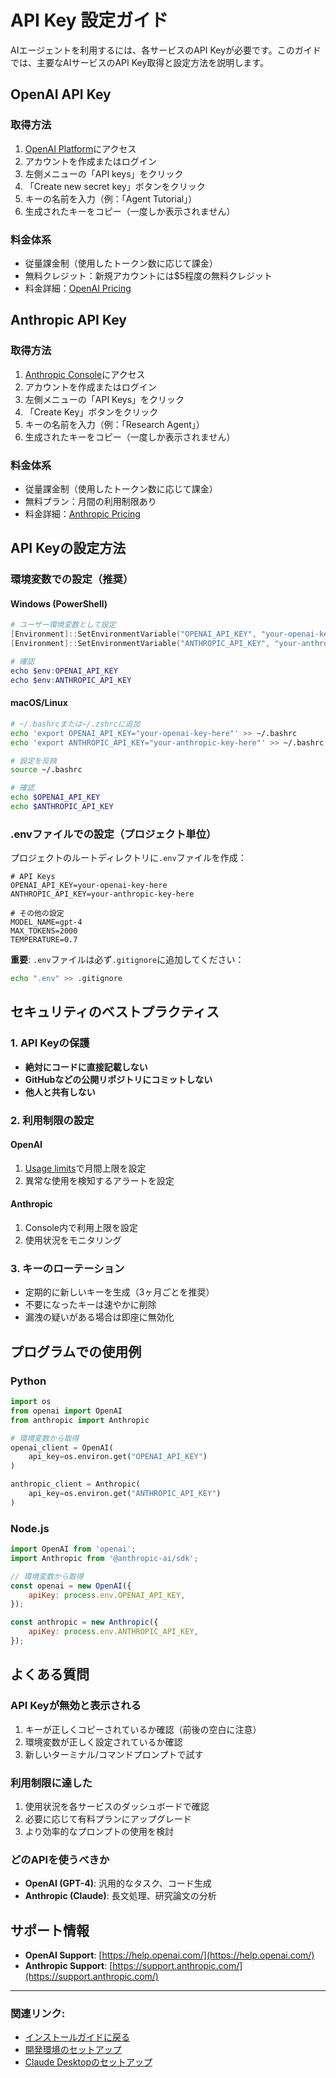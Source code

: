 # API Key 設定ガイド

AIエージェントを利用するには、各サービスのAPI Keyが必要です。このガイドでは、主要なAIサービスのAPI Key取得と設定方法を説明します。

## OpenAI API Key

### 取得方法

1. [OpenAI Platform](https://platform.openai.com/)にアクセス
2. アカウントを作成またはログイン
3. 左側メニューの「API keys」をクリック
4. 「Create new secret key」ボタンをクリック
5. キーの名前を入力（例：「Agent Tutorial」）
6. 生成されたキーをコピー（一度しか表示されません）

### 料金体系

- 従量課金制（使用したトークン数に応じて課金）
- 無料クレジット：新規アカウントには$5程度の無料クレジット
- 料金詳細：[OpenAI Pricing](https://openai.com/pricing)

## Anthropic API Key

### 取得方法

1. [Anthropic Console](https://console.anthropic.com/)にアクセス
2. アカウントを作成またはログイン
3. 左側メニューの「API Keys」をクリック
4. 「Create Key」ボタンをクリック
5. キーの名前を入力（例：「Research Agent」）
6. 生成されたキーをコピー（一度しか表示されません）

### 料金体系

- 従量課金制（使用したトークン数に応じて課金）
- 無料プラン：月間の利用制限あり
- 料金詳細：[Anthropic Pricing](https://www.anthropic.com/pricing)

## API Keyの設定方法

### 環境変数での設定（推奨）

#### Windows (PowerShell)

```powershell
# ユーザー環境変数として設定
[Environment]::SetEnvironmentVariable("OPENAI_API_KEY", "your-openai-key-here", "User")
[Environment]::SetEnvironmentVariable("ANTHROPIC_API_KEY", "your-anthropic-key-here", "User")

# 確認
echo $env:OPENAI_API_KEY
echo $env:ANTHROPIC_API_KEY
```

#### macOS/Linux

```bash
# ~/.bashrcまたは~/.zshrcに追加
echo 'export OPENAI_API_KEY="your-openai-key-here"' >> ~/.bashrc
echo 'export ANTHROPIC_API_KEY="your-anthropic-key-here"' >> ~/.bashrc

# 設定を反映
source ~/.bashrc

# 確認
echo $OPENAI_API_KEY
echo $ANTHROPIC_API_KEY
```

### .envファイルでの設定（プロジェクト単位）

プロジェクトのルートディレクトリに`.env`ファイルを作成：

```env
# API Keys
OPENAI_API_KEY=your-openai-key-here
ANTHROPIC_API_KEY=your-anthropic-key-here

# その他の設定
MODEL_NAME=gpt-4
MAX_TOKENS=2000
TEMPERATURE=0.7
```

**重要**: `.env`ファイルは必ず`.gitignore`に追加してください：

```bash
echo ".env" >> .gitignore
```

## セキュリティのベストプラクティス

### 1. API Keyの保護

- **絶対にコードに直接記載しない**
- **GitHubなどの公開リポジトリにコミットしない**
- **他人と共有しない**

### 2. 利用制限の設定

#### OpenAI
1. [Usage limits](https://platform.openai.com/account/limits)で月間上限を設定
2. 異常な使用を検知するアラートを設定

#### Anthropic
1. Console内で利用上限を設定
2. 使用状況をモニタリング

### 3. キーのローテーション

- 定期的に新しいキーを生成（3ヶ月ごとを推奨）
- 不要になったキーは速やかに削除
- 漏洩の疑いがある場合は即座に無効化

## プログラムでの使用例

### Python

```python
import os
from openai import OpenAI
from anthropic import Anthropic

# 環境変数から取得
openai_client = OpenAI(
    api_key=os.environ.get("OPENAI_API_KEY")
)

anthropic_client = Anthropic(
    api_key=os.environ.get("ANTHROPIC_API_KEY")
)
```

### Node.js

```javascript
import OpenAI from 'openai';
import Anthropic from '@anthropic-ai/sdk';

// 環境変数から取得
const openai = new OpenAI({
    apiKey: process.env.OPENAI_API_KEY,
});

const anthropic = new Anthropic({
    apiKey: process.env.ANTHROPIC_API_KEY,
});
```

## よくある質問

### API Keyが無効と表示される

1. キーが正しくコピーされているか確認（前後の空白に注意）
2. 環境変数が正しく設定されているか確認
3. 新しいターミナル/コマンドプロンプトで試す

### 利用制限に達した

1. 使用状況を各サービスのダッシュボードで確認
2. 必要に応じて有料プランにアップグレード
3. より効率的なプロンプトの使用を検討

### どのAPIを使うべきか

- **OpenAI (GPT-4)**: 汎用的なタスク、コード生成
- **Anthropic (Claude)**: 長文処理、研究論文の分析

## サポート情報

- **OpenAI Support**: [https://help.openai.com/](https://help.openai.com/)
- **Anthropic Support**: [https://support.anthropic.com/](https://support.anthropic.com/)

---

### **関連リンク**:

- [インストールガイドに戻る](index.md)
- [開発環境のセットアップ](dev-environment.md)
- [Claude Desktopのセットアップ](claude-desktop.md)